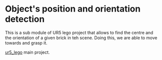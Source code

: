 # Object's position and orientation detection

This is a sub module of UR5 lego project that allows to find the centre and the orientation of a given brick in teh scene.
Doing this, we are able to move towards and grasp it.

[ur5_lego](https://github.com/AlphaNightLight/ur5_lego) main project.
